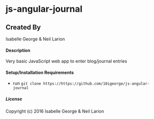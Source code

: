 # js-angular-journal

## Created By
Isabelle George & Neil Larion

#### Description
Very basic JavaScript web app to enter blog/journal entries

#### Setup/Installation Requirements

* run `git clone https://https://github.com/10igeorge/js-angular-journal`

##### License

Copyright (c) 2016 Isabelle George & Neil Larion
